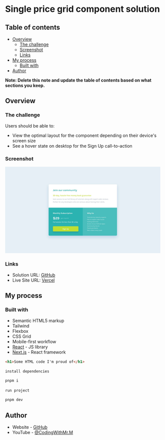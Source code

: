 # Single price grid component solution


## Table of contents

- [Overview](#overview)
  - [The challenge](#the-challenge)
  - [Screenshot](#screenshot)
  - [Links](#links)
- [My process](#my-process)
  - [Built with](#built-with)
- [Author](#author)

**Note: Delete this note and update the table of contents based on what sections you keep.**

## Overview

### The challenge

Users should be able to:

- View the optimal layout for the component depending on their device's screen size
- See a hover state on desktop for the Sign Up call-to-action

### Screenshot

![Design preview for the Single price grid component coding challenge](./screenshot.jpg)





### Links

- Solution URL: [GitHub](https://github.com/CodingWithMrM/single-price-component)
- Live Site URL: [Vercel](https://single-price-component-coding-with-mr-coding-with-mrms-projects.vercel.app/)

## My process

### Built with

- Semantic HTML5 markup
- Tailwind
- Flexbox
- CSS Grid
- Mobile-first workflow
- [React](https://reactjs.org/) - JS library
- [Next.js](https://nextjs.org/) - React framework



```html
<h1>Some HTML code I'm proud of</h1>
```

`install dependencies`
```css
pnpm i
```
`run project`

```js
pnpm dev
```


## Author

- Website - [GitHub](https://github.com/CodingWithMrM/)
- YouTube - [@CodingWithMr.M](https://www.youtube.com/@CodingWithMrM)

